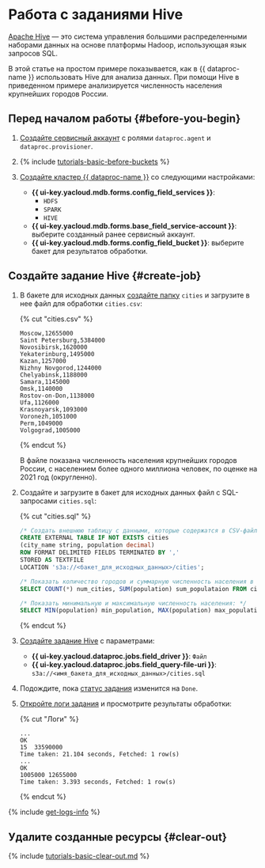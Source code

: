 # Работа с заданиями Hive

[Apache Hive](https://hive.apache.org/) — это система управления большими распределенными наборами данных на основе платформы Hadoop, использующая язык запросов SQL.

В этой статье на простом примере показывается, как в {{ dataproc-name }} использовать Hive для анализа данных. При помощи Hive в приведенном примере анализируется численность населения крупнейших городов  России.  

## Перед началом работы {#before-you-begin}

1. [Создайте сервисный аккаунт](../../iam/operations/sa/create.md) с ролями `dataproc.agent` и `dataproc.provisioner`.

1. {% include [tutorials-basic-before-buckets](../../_includes/data-processing/tutorials/basic-before-buckets.md) %}

1. [Создайте кластер {{ dataproc-name }}](../operations/cluster-create.md) со следующими настройками:

    * **{{ ui-key.yacloud.mdb.forms.config_field_services }}**:
        * `HDFS`
        * `SPARK`
        * `HIVE`
    * **{{ ui-key.yacloud.mdb.forms.base_field_service-account }}**: выберите созданный ранее сервисный аккаунт.
    * **{{ ui-key.yacloud.mdb.forms.config_field_bucket }}**: выберите бакет для результатов обработки.

## Создайте задание Hive {#create-job}

1. В бакете для исходных данных [создайте папку](../../storage/operations/objects/upload.md) `cities` и загрузите в нее файл для обработки `cities.csv`:

    
    {% cut "cities.csv" %}

    ```text
    Moscow,12655000
    Saint Petersburg,5384000
    Novosibirsk,1620000
    Yekaterinburg,1495000
    Kazan,1257000
    Nizhny Novgorod,1244000
    Chelyabinsk,1188000
    Samara,1145000
    Omsk,1140000
    Rostov-on-Don,1138000
    Ufa,1126000
    Krasnoyarsk,1093000
    Voronezh,1051000
    Perm,1049000
    Volgograd,1005000
    ```

    {% endcut %}

    В файле показана численность населения крупнейших городов России, с населением более одного миллиона человек, по оценке на 2021 год (округленно).



1. Создайте и загрузите в бакет для исходных данных файл c SQL-запросами `cities.sql`:

    {% cut "cities.sql" %}

    ```sql
    /* Создать внешнюю таблицу с данными, которые содержатся в CSV-файлах: */
    CREATE EXTERNAL TABLE IF NOT EXISTS cities
    (city_name string, population decimal)
    ROW FORMAT DELIMITED FIELDS TERMINATED BY ','
    STORED AS TEXTFILE
    LOCATION 's3a://<бакет_для_исходных_данных>/cities';

    /* Показать количество городов и суммарную численность населения в них: */
    SELECT COUNT(*) num_cities, SUM(population) sum_populataion FROM cities;

    /* Показать минимальную и максимальную численность населения: */
    SELECT MIN(population) min_population, MAX(population) max_population FROM cities;
    ```

    {% endcut %}

1. [Создайте задание Hive](../operations/jobs-hive#create) с параметрами:

    * **{{ ui-key.yacloud.dataproc.jobs.field_driver }}**: `Файл`
    * **{{ ui-key.yacloud.dataproc.jobs.field_query-file-uri }}**: `s3a://<имя_бакета_для_исходных_данных>/cities.sql`

1. Подождите, пока [статус задания](../operations/jobs-spark.md#get-info) изменится на `Done`.


1. [Откройте логи задания](../operations/jobs-hive#get-logs) и просмотрите результаты обработки:

    {% cut "Логи" %}

    ```text
    ...
    OK
    15  33590000
    Time taken: 21.104 seconds, Fetched: 1 row(s)
    ...
    OK
    1005000 12655000
    Time taken: 3.393 seconds, Fetched: 1 row(s)
    ```

    {% endcut %}


{% include [get-logs-info](../../_includes/data-processing/note-info-get-logs.md) %}

## Удалите созданные ресурсы {#clear-out}

{% include [tutorials-basic-clear-out.md](../../_includes/data-processing/tutorials/basic-clear-out.md) %}
